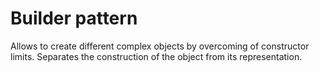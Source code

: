 # Builder pattern

Allows to create different complex objects by overcoming of constructor limits.
Separates the construction of the object from its representation.
